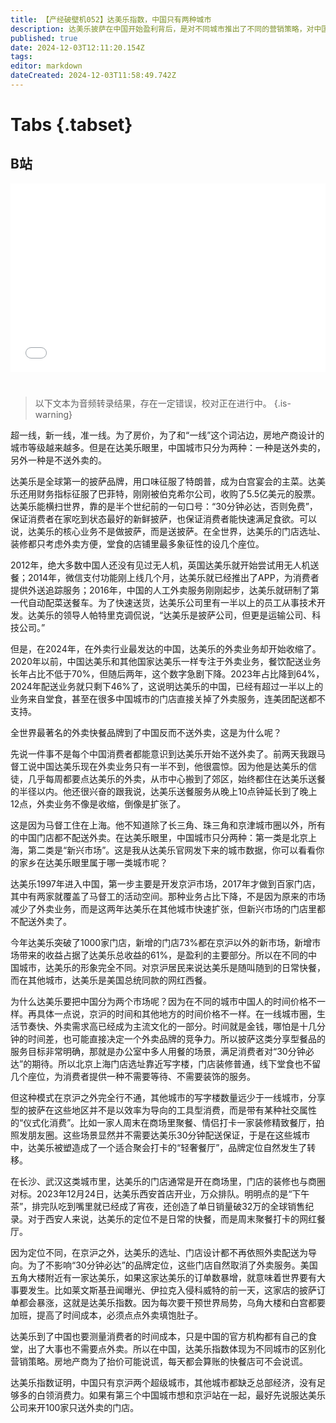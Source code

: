 ```yaml
---
title: 【产经破壁机052】达美乐指数，中国只有两种城市
description: 达美乐披萨在中国开始盈利背后，是对不同城市推出了不同的营销策略，对中国城市等级做出了区分。【产经破壁机052】
published: true
date: 2024-12-03T12:11:20.154Z
tags: 
editor: markdown
dateCreated: 2024-12-03T11:58:49.742Z
---
```


# Tabs {.tabset}

## B站

<div style="position: relative; padding: 30% 45%;">
<iframe style="position: absolute; width: 100%; height: 100%; left: 0; top: 0;" src="//player.bilibili.com/player.html?&bvid=BV1W7zmY5E1P&page=1&as_wide=1&high_quality=1&danmaku=1&autoplay=0" scrolling="no" border="0" frameborder="no" framespacing="0" allowfullscreen="true"></iframe>
</div>


#

> 以下文本为音频转录结果，存在一定错误，校对正在进行中。
{.is-warning}

超一线，新一线，准一线。为了房价，为了和“一线”这个词沾边，房地产商设计的城市等级越来越多。但是在达美乐眼里，中国城市只分为两种：一种是送外卖的，另外一种是不送外卖的。

达美乐是全球第一的披萨品牌，用口味征服了特朗普，成为白宫宴会的主菜。达美乐还用财务指标征服了巴菲特，刚刚被伯克希尔公司，收购了5.5亿美元的股票。达美乐能横扫世界，靠的是半个世纪前的一句口号：“30分钟必达，否则免费”，保证消费者在家吃到状态最好的新鲜披萨，也保证消费者能快速满足食欲。可以说，达美乐的核心业务不是做披萨，而是送披萨。在全世界，达美乐的门店选址、装修都只考虑外卖方便，堂食的店铺里最多象征性的设几个座位。

2012年，绝大多数中国人还没有见过无人机，英国达美乐就开始尝试用无人机送餐；2014年，微信支付功能刚上线几个月，达美乐就已经推出了APP，为消费者提供外送追踪服务；2016年，中国的人工外卖服务刚刚起步，达美乐就研制了第一代自动配菜送餐车。为了快速送货，达美乐公司里有一半以上的员工从事技术开发。达美乐的领导人帕特里克调侃说，“达美乐是披萨公司，但更是运输公司、科技公司。”

但是，在2024年，在外卖行业最发达的中国，达美乐的外卖业务却开始收缩了。2020年以前，中国达美乐和其他国家达美乐一样专注于外卖业务，餐饮配送业务长年占比不低于70%，但随后两年，这个数字急剧下降。2023年占比降到64%，2024年配送业务就只剩下46%了，这说明达美乐的中国，已经有超过一半以上的业务来自堂食，甚至在很多中国城市的门店直接关掉了外卖服务，连美团配送都不支持。

全世界最著名的外卖快餐品牌到了中国反而不送外卖，这是为什么呢？

先说一件事不是每个中国消费者都能意识到达美乐开始不送外卖了。前两天我跟马督工说中国达美乐现在外卖业务只有一半不到，他很震惊。因为他是达美乐的信徒，几乎每周都要点达美乐的外卖，从市中心搬到了郊区，始终都住在达美乐送餐的半径以内。他还很兴奋的跟我说，达美乐送餐服务从晚上10点钟延长到了晚上12点，外卖业务不像是收缩，倒像是扩张了。

这是因为马督工住在上海。他不知道除了长三角、珠三角和京津城市圈以外，所有的中国门店都不配送外卖。在达美乐眼里，中国城市只分两种：第一类是北京上海，第二类是“新兴市场”。这是我从达美乐官网发下来的城市数据，你可以看看你的家乡在达美乐眼里属于哪一类城市呢？

达美乐1997年进入中国，第一步主要是开发京沪市场，2017年才做到百家门店，其中有两家就覆盖了马督工的活动空间。那种业务占比下降，不是因为原来的市场减少了外卖业务，而是这两年达美乐在其他城市快速扩张，但新兴市场的门店里都不配送外卖了。

今年达美乐突破了1000家门店，新增的门店73%都在京沪以外的新市场，新增市场带来的收益占据了达美乐总收益的61%，是盈利的主要部分。所以在不同的中国城市，达美乐的形象完全不同。对京沪居民来说达美乐是随叫随到的日常快餐，而在其他城市，达美乐是美国总统同款的网红西餐。

为什么达美乐要把中国分为两个市场呢？因为在不同的城市中国人的时间价格不一样。再具体一点说，京沪的时间和其他地方的时间价格不一样。在一线城市圈，生活节奏快、外卖需求高已经成为主流文化的一部分。时间就是金钱，哪怕是十几分钟的时间差，也可能直接决定一个外卖品牌的竞争力。所以披萨这类分享型餐品的服务目标非常明确，那就是办公室中多人用餐的场景，满足消费者对“30分钟必达”的期待。所以北京上海门店选址靠近写字楼，门店装修普通，线下堂食也不留几个座位，为消费者提供一种不需要等待、不需要装饰的服务。

但这种模式在京沪之外完全行不通，其他城市的写字楼数量远少于一线城市，分享型的披萨在这些地区并不是以效率为导向的工具型消费，而是带有某种社交属性的“仪式化消费”。比如一家人周末在商场里聚餐、情侣打卡一家装修精致餐厅，拍照发朋友圈。这些场景显然并不需要达美乐30分钟配送保证，于是在这些城市中，达美乐被塑造成了一个适合聚会打卡的“轻奢餐厅”，品牌定位自然发生了转移。

在长沙、武汉这类城市里，达美乐的门店通常是开在商场里，门店的装修也与商圈对标。2023年12月24日，达美乐西安首店开业，万众排队。明明点的是“下午茶”，排完队吃到嘴里就已经成了宵夜，还创造了单日销量破32万的全球销售纪录。对于西安人来说，达美乐的定位不是日常的快餐，而是周末聚餐打卡的网红餐厅。

因为定位不同，在京沪之外，达美乐的选址、门店设计都不再依照外卖配送为导向。为了不影响“30分钟必达”的品牌定位，这些门店自然取消了外卖服务。美国五角大楼附近有一家达美乐，如果这家达美乐的订单数暴增，就意味着世界要有大事要发生。比如莱文斯基丑闻曝光、伊拉克入侵科威特的前一天，这家店的披萨订单都会暴涨，这就是达美乐指数。因为每次要干预世界局势，乌角大楼和白宫都要加班，提高了时间成本，必须点点外卖填饱肚子。

达美乐到了中国也要测量消费者的时间成本，只是中国的官方机构都有自己的食堂，出了大事也不需要点外卖。所以在中国，达美乐指数体现为不同城市的区别化营销策略。房地产商为了抬价可能说谎，每天都会算账的快餐店可不会说谎。

达美乐指数证明，中国只有京沪两个超级城市，其他城市都缺乏总部经济，没有足够多的白领消费力。如果有第三个中国城市想和京沪站在一起，最好先说服达美乐公司来开100家只送外卖的门店。